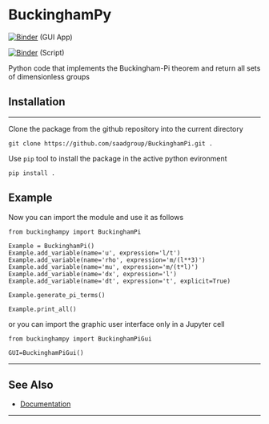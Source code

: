 # BuckinghamPy

[![Binder](https://mybinder.org/badge_logo.svg)](https://mybinder.org/v2/gh/saadgroup/BuckinghamPi/master?filepath=buckinghampy-gui.ipynb) (GUI App)

[![Binder](https://mybinder.org/badge_logo.svg)](https://mybinder.org/v2/gh/mk-95/BuckinghamPi/master?filepath=examples.ipynb) (Script)

Python code that implements the Buckingham-Pi theorem and return all sets of dimensionless groups

## Installation
---
Clone the package from the github repository into the current directory
```buildoutcfg
git clone https://github.com/saadgroup/BuckinghamPi.git . 
```
Use `pip` tool to install the package in the active python evironment
```buildoutcfg
pip install .
```
## Example
Now you can import the module and use it as follows
```buildoutcfg
from buckinghampy import BuckinghamPi

Example = BuckinghamPi()
Example.add_variable(name='u', expression='l/t')
Example.add_variable(name='rho', expression='m/(l**3)')
Example.add_variable(name='mu', expression='m/(t*l)')
Example.add_variable(name='dx', expression='l')
Example.add_variable(name='dt', expression='t', explicit=True)

Example.generate_pi_terms()

Example.print_all()
```
or you can import the graphic user interface only in a Jupyter cell
```buildoutcfg
from buckinghampy import BuckinghamPiGui

GUI=BuckinghamPiGui()
```

---
## See Also

* [Documentation](https://htmlpreview.github.io/?https://github.com/mk-95/BuckinghamPi/blob/master/doc/buckinghampi.m.html)
--- 
